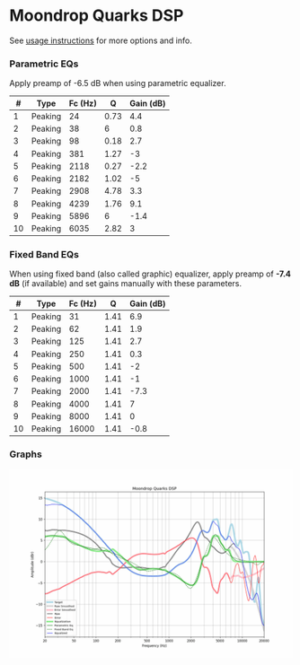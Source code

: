 # Moondrop Quarks DSP
See [usage instructions](https://github.com/jaakkopasanen/AutoEq#usage) for more options and info.

### Parametric EQs
Apply preamp of -6.5 dB when using parametric equalizer.

|   # | Type    |   Fc (Hz) |    Q |   Gain (dB) |
|-----|---------|-----------|------|-------------|
|   1 | Peaking |        24 | 0.73 |         4.4 |
|   2 | Peaking |        38 | 6    |         0.8 |
|   3 | Peaking |        98 | 0.18 |         2.7 |
|   4 | Peaking |       381 | 1.27 |        -3   |
|   5 | Peaking |      2118 | 0.27 |        -2.2 |
|   6 | Peaking |      2182 | 1.02 |        -5   |
|   7 | Peaking |      2908 | 4.78 |         3.3 |
|   8 | Peaking |      4239 | 1.76 |         9.1 |
|   9 | Peaking |      5896 | 6    |        -1.4 |
|  10 | Peaking |      6035 | 2.82 |         3   |

### Fixed Band EQs
When using fixed band (also called graphic) equalizer, apply preamp of **-7.4 dB** (if available) and set gains manually with these parameters.

|   # | Type    |   Fc (Hz) |    Q |   Gain (dB) |
|-----|---------|-----------|------|-------------|
|   1 | Peaking |        31 | 1.41 |         6.9 |
|   2 | Peaking |        62 | 1.41 |         1.9 |
|   3 | Peaking |       125 | 1.41 |         2.7 |
|   4 | Peaking |       250 | 1.41 |         0.3 |
|   5 | Peaking |       500 | 1.41 |        -2   |
|   6 | Peaking |      1000 | 1.41 |        -1   |
|   7 | Peaking |      2000 | 1.41 |        -7.3 |
|   8 | Peaking |      4000 | 1.41 |         7   |
|   9 | Peaking |      8000 | 1.41 |         0   |
|  10 | Peaking |     16000 | 1.41 |        -0.8 |

### Graphs
![](./Moondrop%20Quarks%20DSP.png)
